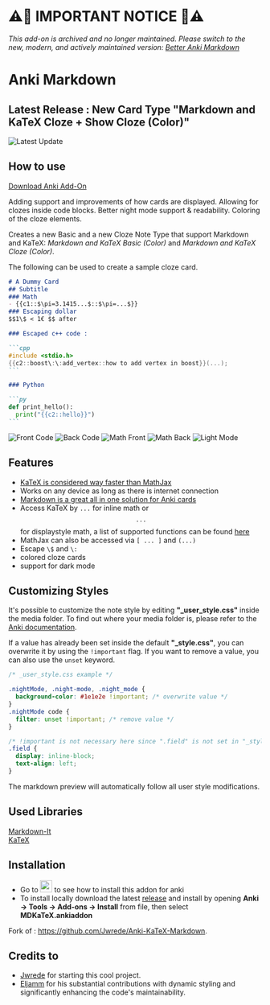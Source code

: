 # ⚠️🚨 **IMPORTANT NOTICE** 🚨⚠️
*This add-on is archived and no longer maintained. Please switch to the new, modern, and actively maintained version: [Better Anki Markdown](https://ankiweb.net/shared/info/2100166052)*

# Anki Markdown

## Latest Release : New Card Type "Markdown and KaTeX Cloze + Show Cloze (Color)"

![Latest Update](.github/assets/example-cloze-show-answer.gif)

## How to use 

[Download Anki Add-On](https://ankiweb.net/shared/info/1786114227)

Adding support and improvements of how cards are displayed.
Allowing for clozes inside code blocks. Better night mode support & readability. Coloring of the cloze elements. 

Creates a new Basic and a new Cloze Note Type that support Markdown and KaTeX: *Markdown and KaTeX Basic (Color)* and *Markdown and KaTeX Cloze (Color)*.

The following can be used to create a sample cloze card.

````md
# A Dummy Card
## Subtitle
### Math
- {{c1::$\pi=3.1415...$::$\pi=...$}}
### Escaping dollar
$$1\$ < 1€ $$ after

### Escaped c++ code :

```cpp
#include <stdio.h>
{{c2::boost\:\:add_vertex::how to add vertex in boost}}(...);
```

### Python

```py
def print_hello():
  print("{{c2::hello}}")
```
````

![Front Code](.github/assets/image.png)
![Back Code](.github/assets/image-1.png)
![Math Front](.github/assets/image-2.png)
![Math Back](.github/assets/image-3.png)
![Light Mode](.github/assets/image-4.png)


## Features

- <a href="https://www.intmath.com/cg5/katex-mathjax-comparison.php" rel="nofollow">KaTeX is considered way faster than MathJax</a>
- Works on any device as long as there is internet connection
- <a href="https://markdown-it.github.io/" rel="nofollow">Markdown is a great all in one solution for Anki cards</a>
- Access KaTeX by <code>$...$</code> for inline math or <code>$$...$$</code> for displaystyle math, a list of supported functions can be found <a href="https://katex.org/docs/supported.html" rel="nofollow">here</a> 
- MathJax can also be accessed via <code>\[ ... \]</code> and <code>\(...\)</code>
- Escape `\$` and `\:`
- colored cloze cards
- support for dark mode


## Customizing Styles
It's possible to customize the note style by editing **"_user_style.css"** inside the media folder. To find out where your media folder is, please refer to the [Anki documentation](https://docs.ankiweb.net/files.html#file-locations).

If a value has already been set inside the default **"_style.css"**, you can overwrite it by using the `!important` flag.
If you want to remove a value, you can also use the `unset` keyword.

```css
/* _user_style.css example */

.nightMode, .night-mode, .night_mode {
  background-color: #1e1e2e !important; /* overwrite value */
}
.nightMode code {
  filter: unset !important; /* remove value */
}

/* !important is not necessary here since ".field" is not set in "_style.css" */
.field {
  display: inline-block;
  text-align: left;
}

```

The markdown preview will automatically follow all user style modifications.

## Used Libraries
<a href="https://github.com/markdown-it/markdown-it">Markdown-It</a>  
<a href="https://github.com/KaTeX/KaTeX">KaTeX</a>

## Installation
* Go to
<a href="https://ankiweb.net/shared/info/1786114227"><img src="https://preview.redd.it/fka0b5cc48t41.png?auto=webp&s=c26da98dca2863e1d0dddbfd59b5bea6165f4bcb" width="24"></a>
to see how to install this addon for anki
* To install locally download the latest [release](https://github.com/alexthillen/Anki-KaTeX-Markdown-Reworked/releases) and install by opening **Anki → Tools → Add-ons → Install** from file, then select **MDKaTeX.ankiaddon**

Fork of : https://github.com/Jwrede/Anki-KaTeX-Markdown.

## Credits to
- [Jwrede](https://github.com/Jwrede) for starting this cool project.
- [Eljamm](https://github.com/eljamm) for his substantial contributions with dynamic styling and significantly enhancing the code's maintainability.
